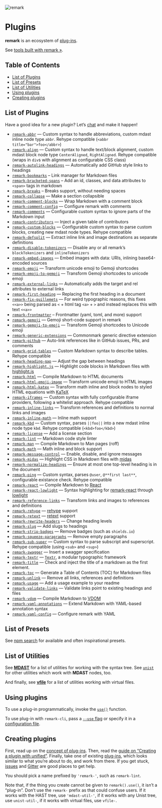 ![remark][logo]

# Plugins

**remark** is an ecosystem of [plug-ins][plugins].

See [tools built with remark »][products].

## Table of Contents

*   [List of Plugins](#list-of-plugins)
*   [List of Presets](#list-of-presets)
*   [List of Utilities](#list-of-utilities)
*   [Using plugins](#using-plugins)
*   [Creating plugins](#creating-plugins)

## List of Plugins

Have a good idea for a new plugin?  Let’s [chat][gitter] and make it happen!

*   [`remark-abbr`](https://github.com/zestedesavoir/zmarkdown/tree/master/packages/remark-abbr)
    — Custom syntax to handle abbreviations, custom mdast inline node type
    `abbr`.  Rehype compatible (`<abbr title="bar">foo</abbr>`)
*   [`remark-align`](https://github.com/zestedesavoir/zmarkdown/tree/master/packages/remark-align)
    — Custom syntax to handle text/block alignment, custom mdast block node
    type `CenterAligned`, `RightAligned`.  Rehype compatible (wraps in `div`s
    with alignment as configurable CSS class)
*   [`remark-autolink-headings`](https://github.com/ben-eb/remark-autolink-headings)
    — Automatically add GitHub style links to headings
*   [`remark-bookmarks`](https://github.com/ben-eb/remark-bookmarks)
    – Link manager for Markdown files
*   [`remark-bracketed-spans`](https://github.com/sethvincent/remark-bracketed-spans)
    – Add an id, classes, and data attributes to `<span>` tags in markdown
*   [`remark-breaks`](https://github.com/wooorm/remark-breaks)
    – Breaks support, without needing spaces
*   [`remark-collapse`](https://github.com/Rokt33r/remark-collapse)
    — Make a section collapsible
*   [`remark-comment-blocks`](https://github.com/ben-eb/remark-comment-blocks)
    — Wrap Markdown with a comment block
*   [`remark-comment-config`](https://github.com/wooorm/remark-comment-config)
    — Configure remark with comments
*   [`remark-comments`](https://github.com/zestedesavoir/zmarkdown/tree/master/packages/remark-comments)
    — Configurable custom syntax to ignore parts of the Markdown input
*   [`remark-contributors`](https://github.com/hughsk/remark-contributors)
    — Inject a given table of contributors
*   [`remark-custom-blocks`](https://github.com/zestedesavoir/zmarkdown/tree/master/packages/remark-custom-blocks)
    — Configurable custom syntax to parse custom blocks, creating new mdast
    node types.  Rehype compatible
*   [`remark-defsplit`](https://github.com/eush77/remark-defsplit)
    — Extract inline link and image destinations as separate definitions
*   [`remark-disable-tokenizers`](https://github.com/zestedesavoir/zmarkdown/tree/master/packages/remark-disable-tokenizers)
    — Disable any or all remark’s `blockTokenizers` and `inlineTokenizers`
*   [`remark-embed-images`](https://github.com/dherges/remark-embed-images)
    — Embed images with data: URIs, inlining base64-encoded sources
*   [`remark-emoji`](https://github.com/rhysd/remark-emoji)
    — Transform unicode emoji to Gemoji shortcodes
*   [`remark-emoji-to-gemoji`](https://github.com/jackycute/remark-emoji-to-gemoji)
    — Transform Gemoji shortcodes to unicode emoji
*   [`remark-external-links`](https://github.com/xuopled/remark-external-links)
    — Automatically adds the target and rel attributes to external links
*   [`remark-first-heading`](https://github.com/laat/remark-first-heading)
    — Replacing the first heading in a document
*   [`remark-fix-guillemets`](https://github.com/zestedesavoir/zmarkdown/tree/master/packages/remark-fix-guillemets)
    — For weird typographic reasons, this fixes `<<a>>` being parsed as
      `<` + html tag `<a>` + `>` and instead replaces this with text `<<a>>`
*   [`remark-frontmatter`](https://github.com/wooorm/remark-frontmatter)
    – Frontmatter (yaml, toml, and more) support
*   [`remark-gemoji`](https://github.com/wooorm/remark-gemoji)
    — Gemoji short-code support in remark
*   [`remark-gemoji-to-emoji`](https://github.com/jackycute/remark-gemoji-to-emoji)
    — Transform Gemoji shortcodes to Unicode emoji
*   [`remark-generic-extensions`](https://github.com/medfreeman/remark-generic-extensions)
    — Commonmark generic directive extension
*   [`remark-github`](https://github.com/wooorm/remark-github)
    — Auto-link references like in GitHub issues, PRs, and comments
*   [`remark-grid-tables`](https://github.com/zestedesavoir/zmarkdown/tree/master/packages/remark-grid-tables)
    — Custom Markdown syntax to describe tables.  Rehype compatible
*   [`remark-heading-gap`](https://github.com/ben-eb/remark-heading-gap)
    — Adjust the gap between headings
*   [`remark-highlight.js`](https://github.com/ben-eb/remark-highlight.js)
    — Highlight code blocks in Markdown files with
    [highlight.js](https://github.com/isagalaev/highlight.js)
*   [`remark-html`](https://github.com/wooorm/remark-html)
    — Compile Markdown to HTML documents
*   [`remark-html-emoji-image`](https://github.com/jackycute/remark-html-emoji-image)
    — Transform unicode emoji to HTML images
*   [`remark-html-katex`](https://github.com/rokt33r/remark-math/blob/master/packages/remark-html-katex/readme.md)
    — Transform math inline and block nodes to styled HTML equations with [KaTeX](https://github.com/Khan/KaTeX)
*   [`remark-iframes`](https://github.com/zestedesavoir/zmarkdown/tree/master/packages/remark-iframes)
    — Custom syntax with fully configurable iframe providers, following a
    whitelist approach.  Rehype compatible
*   [`remark-inline-links`](https://github.com/wooorm/remark-inline-links)
    — Transform references and definitions to normal links and images
*   [`remark-inline-math`](https://github.com/bizen241/remark-inline-math)
    — Inline math support
*   [`remark-kbd`](https://github.com/zestedesavoir/zmarkdown/tree/master/packages/remark-kbd)
    — Custom syntax, parses `||foo||` into a new mdast inline node type `kbd`.
    Rehype compatible (`<kbd>foo</kbd>`)
*   [`remark-license`](https://github.com/wooorm/remark-license)
    — Add a license section
*   [`remark-lint`](https://github.com/wooorm/remark-lint)
    — Markdown code style linter
*   [`remark-man`](https://github.com/wooorm/remark-man)
    — Compile Markdown to Man pages (roff)
*   [`remark-math`](https://github.com/rokt33r/remark-math)
    — Math inline and block support
*   [`remark-message-control`](https://github.com/wooorm/remark-message-control)
    — Enable, disable, and ignore messages
*   [`remark-midas`](https://github.com/ben-eb/remark-midas)
    — Highlight CSS in Markdown files with [midas](https://github.com/ben-eb/midas)
*   [`remark-normalize-headings`](https://github.com/eush77/remark-normalize-headings)
    — Ensure at most one top-level heading is in the document
*   [`remark-ping`](https://github.com/zestedesavoir/zmarkdown/tree/master/packages/remark-ping)
    — Custom syntax, parses `@user`, `@**first last**`, configurable existance
    check.  Rehype compatible
*   [`remark-react`](https://github.com/mapbox/remark-react)
    — Compile Markdown to [React](https://github.com/facebook/react)
*   [`remark-react-lowlight`](https://github.com/bebraw/remark-react-lowlight)
    — Syntax highlighting for
    [remark-react](https://github.com/mapbox/remark-react) through
    [lowlight](https://github.com/wooorm/lowlight)
*   [`remark-reference-links`](https://github.com/wooorm/remark-reference-links)
    — Transform links and images to references and definitions
*   [`remark-rehype`](https://github.com/wooorm/remark-rehype)
    — [rehype](https://github.com/wooorm/rehype) support
*   [`remark-retext`](https://github.com/wooorm/remark-retext)
    — [retext](https://github.com/wooorm/retext) support
*   [`remark-rewrite-headers`](https://github.com/strugee/remark-rewrite-headers)
    — Change heading levels
*   [`remark-slug`](https://github.com/wooorm/remark-slug)
    — Add slugs to headings
*   [`remark-strip-badges`](https://github.com/wooorm/remark-strip-badges)
    — Remove badges (such as `shields.io`)
*   [`remark-squeeze-paragraphs`](https://github.com/eush77/remark-squeeze-paragraphs)
    — Remove empty paragraphs
*   [`remark-sub-super`](https://github.com/zestedesavoir/zmarkdown/tree/master/packages/remark-sub-super)
    — Custom syntax to parse subscript and superscript.  Rehype compatible
    (using `<sub>` and `<sup>`)
*   [`remark-swagger`](https://github.com/yoshuawuyts/remark-swagger)
    — Insert a swagger specification
*   [`remark-textr`](https://github.com/denysdovhan/remark-textr)
    — [`Textr`](https://github.com/shuvalov-anton/textr), a modular typographic
    framework
*   [`remark-title`](https://github.com/RichardLitt/remark-title)
    — Check and inject the title of a markdown as the first element.
*   [`remark-toc`](https://github.com/wooorm/remark-toc)
    — Generate a Table of Contents (TOC) for Markdown files
*   [`remark-unlink`](https://github.com/eush77/remark-unlink)
    — Remove all links, references and definitions
*   [`remark-usage`](https://github.com/wooorm/remark-usage)
    — Add a usage example to your readme
*   [`remark-validate-links`](https://github.com/wooorm/remark-validate-links)
    — Validate links point to existing headings and files
*   [`remark-vdom`](https://github.com/wooorm/remark-vdom)
    — Compile Markdown to [VDOM](https://github.com/Matt-Esch/virtual-dom/)
*   [`remark-yaml-annotations`](https://github.com/sfrdmn/remark-yaml-annotations)
    — Extend Markdown with YAML-based annotation syntax
*   [`remark-yaml-config`](https://github.com/wooorm/remark-yaml-config)
    — Configure remark with YAML

## List of Presets

See [npm search][preset-search] for available and often inspirational presets.

## List of Utilities

See [**MDAST**][mdast-util] for a list of utilities for working with
the syntax tree.  See [`unist`][unist-util] for other utilities which work with
**MDAST** nodes, too.

And finally, see [**vfile**][vfile-util] for a list of utilities working with
virtual files.

## Using plugins

To use a plug-in programmatically, invoke the [`use()`][unified-use]
function.

To use plug-in with `remark-cli`, pass a [`--use` flag][unified-args-use]
or specify it in a [configuration file][config-file-use].

## Creating plugins

First, read up on the [concept of plug-ins][unified-plugins].  Then, read the
[guide on “Creating a plugin with unified”][guide].  Finally, take one of
existing [plug-ins][plugins], which looks similar to what you’re about to do,
and work from there.  If you get stuck, [issues][] and [Gitter][] are good
places to get help.

You should pick a name prefixed by `'remark-'`, such as `remark-lint`.

Note that, if the thing you create cannot be given to `remark().use()`,
it isn’t a “plug-in”.  Don’t use the `remark-` prefix as that could
confuse users.  If it works with the HAST tree, use `'mdast-util-'`, if
it works with any Unist tree, use `unist-util-`, if it works with virtual
files, use `vfile-`.

<!--Definitions:-->

[logo]: https://cdn.rawgit.com/wooorm/remark/6ecac20/logo.svg

[plugins]: #list-of-plugins

[products]: https://github.com/wooorm/remark/blob/master/doc/products.md

[mdast-util]: https://github.com/wooorm/mdast#list-of-utilities

[unist-util]: https://github.com/wooorm/unist#unist-node-utilties

[vfile-util]: https://github.com/wooorm/vfile#related-tools

[unified-use]: https://github.com/wooorm/unified#processoruseplugin-options

[unified-args-use]: https://github.com/wooorm/unified-args#--use-plugin

[config-file-use]: https://github.com/wooorm/unified-engine/blob/master/doc/configure.md#plugins

[unified-plugins]: https://github.com/wooorm/unified#plugin

[issues]: https://github.com/wooorm/remark/issues

[gitter]: https://gitter.im/wooorm/remark

[guide]: https://unifiedjs.github.io/create-a-plugin.html

[preset-search]: https://www.npmjs.com/search?q=remark-preset

